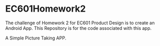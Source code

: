 # EC601Homework2
The challenge of Homework 2 for EC601 Product Design is to create an Android App. This Repository is for the code associated with this app.

A Simple Picture Taking APP.
